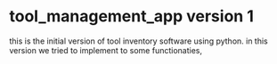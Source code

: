 # tool_management_app version 1
this is the initial version of tool inventory software using python.
in this version we tried to implement to some functionaties,
